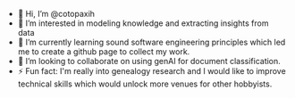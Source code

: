 - 👋 Hi, I’m @cotopaxih
- 👀 I’m interested in modeling knowledge and extracting insights from data
- 🌱 I’m currently learning sound software engineering principles which led me to create a github page to collect my work.
- 💞️ I’m looking to collaborate on using genAI for document classification. 
- ⚡ Fun fact: I'm really into genealogy research and I would like to improve technical skills which would unlock more venues for other hobbyists.


